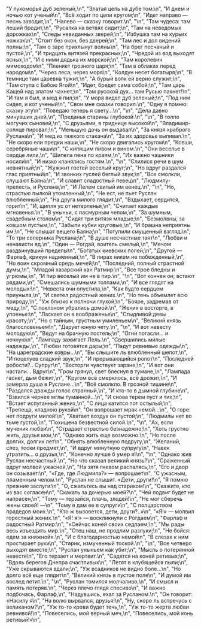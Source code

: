 "У лукоморья дуб зеленый,\n",
"Златая цепь на дубе том:\n",
"И днем и ночью кот ученый\n",
"Всё ходит по цепи кругом;\n",
"Идет направо — песнь заводит,\n",
"Налево — сказку говорит.\n",
"\n",
"Там чудеса: там леший бродит,\n",
"Русалка на ветвях сидит;\n",
"Там на неведомых дорожках\n",
"Следы невиданных зверей;\n",
"Избушка там на курьих ножках\n",
"Стоит без окон, без дверей;\n",
"Там лес и дол видений полны;\n",
"Там о заре прихлынут волны\n",
"На брег песчаный и пустой,\n",
"И тридцать витязей прекрасных;\n",
"Чредой из вод выходят ясных,\n",
"И с ними дядька их морской;\n",
"Там королевич мимоходом\n",
"Пленяет грозного царя;\n",
"Там в облаках перед народом\n",
"Через леса, через моря\n",
"Колдун несет богатыря;\n",
"В темнице там царевна тужит,\n",
"А бурый волк ей верно служит;\n",
"Там ступа с Бабою Ягой\n",
"Идет, бредет сама собой;\n",
"Там царь Кащей над златом чахнет;\n",
"Там русской дух… там Русью пахнет!\n",
"И там я был, и мед я пил;\n",
"У моря видел дуб зеленый;\n",
"Под ним сидел, и кот ученый\n",
"Свои мне сказки говорил.\n",
"Одну я помню: сказку эту\n",
"Поведаю теперь я свету…\n",
"\n",
"Дела давно минувших дней,\n",
"Преданья старины глубокой.\n",
"\n",
"В толпе могучих сыновей,\n",
"С друзьями, в гриднице высокой\n",
"Владимир-солнце пировал;\n",
"Меньшую дочь он выдавал\n",
"За князя храброго Руслана\n",
"И мед из тяжкого стакана\n",
"За их здоровье выпивал.\n",
"Не скоро ели предки наши,\n",
"Не скоро двигались кругом\n",
"Ковши, серебряные чаши\n",
"С кипящим пивом и вином.\n",
"Они веселье в сердце лили,\n",
"Шипела пена по краям,\n",
"Их важно чашники носили\n",
"И низко кланялись гостям.\n",
"\n",
"Слилися речи в шум невнятный;\n",
"Жужжит гостей веселый круг;\n",
"Но вдруг раздался глас приятный\n",
"И звонких гуслей беглый звук;\n",
"Все смолкли, слушают Баяна:\n",
"И славит сладостный певец\n",
"Людмилу-прелесть, и Руслана,\n",
"И Лелем свитый им венец.\n",
"\n",
"Но, страстью пылкой утомленный,\n",
"Не ест, не пьет Руслан влюбленный;\n",
"На друга милого глядит,\n",
"Вздыхает, сердится, горит\n",
"И, щипля ус от нетерпенья,\n",
"Считает каждые мгновенья.\n",
"В уныньи, с пасмурным челом,\n",
"За шумным, свадебным столом\n",
"Сидят три витязя младые;\n",
"Безмолвны, за ковшом пустым,\n",
"Забыли кубки круговые,\n",
"И брашна неприятны им;\n",
"Не слышат вещего Баяна;\n",
"Потупили смущенный взгляд:\n",
"То три соперника Руслана;\n",
"В душе несчастные таят\n",
"Любви и ненависти яд.\n",
"Один — Рогдай, воитель смелый,\n",
"Мечом раздвинувший пределы\n",
"Богатых киевских полей;\n",
"Другой — Фарлаф, крикун надменный,\n",
"В пирах никем не побежденный,\n",
"Но воин скромный средь мечей;\n",
"Последний, полный страстной думы,\n",
"Младой хазарский хан Ратмир:\n",
"Все трое бледны и угрюмы,\n",
"И пир веселый им не в пир.\n",
"\n",
"Вот кончен он; встают рядами,\n",
"Смешались шумными толпами,\n",
"И все глядят на молодых:\n",
"Невеста очи опустила,\n",
"Как будто сердцем приуныла,\n",
"И светел радостный жених.\n",
"Но тень объемлет всю природу,\n",
"Уж близко к полночи глухой;\n",
"Бояре, задремав от меду,\n",
"С поклоном убрались домой.\n",
"Жених в восторге, в упоенье:\n",
"Ласкает он в воображенье\n",
"Стыдливой девы красоту;\n",
"Но с тайным, грустным умиленьем\n",
"Великий князь благословеньем\n",
"Дарует юную чету.\n",
"\n",
"И вот невесту молодую\n",
"Ведут на брачную постель;\n",
"Огни погасли… и ночную\n",
"Лампаду зажигает Лель.\n",
"Свершились милые надежды,\n",
"Любви готовятся дары;\n",
"Падут ревнивые одежды\n",
"На цареградские ковры…\n",
"Вы слышите ль влюбленный шепот,\n",
"И поцелуев сладкий звук,\n",
"И прерывающийся ропот\n",
"Последней робости?.. Супруг\n",
"Восторги чувствует заране;\n",
"И вот они настали… Вдруг\n",
"Гром грянул, свет блеснул в тумане,\n",
"Лампада гаснет, дым бежит,\n",
"Кругом всё смерклось, всё дрожит,\n",
"И замерла душа в Руслане…\n",
"Всё смолкло. В грозной тишине\n",
"Раздался дважды голос странный,\n",
"И кто-то в дымной глубине\n",
"Взвился чернее мглы туманной…\n",
"И снова терем пуст и тих;\n",
"Встает испуганный жених,\n",
"С лица катится пот остылый;\n",
"Трепеща, хладною рукой\n",
"Он вопрошает мрак немой…\n",
"О горе: нет подруги милой!\n",
"Хватает воздух он пустой;\n",
"Людмилы нет во тьме густой,\n",
"Похищена безвестной силой.\n",
"\n",
"Ах, если мученик любви\n",
"Страдает страстью безнадежно;\n",
"Хоть грустно жить, друзья мои,\n",
"Однако жить еще возможно.\n",
"Но после долгих, долгих лет\n",
"Обнять влюбленную подругу,\n",
"Желаний, слез, тоски предмет,\n",
"И вдруг минутную супругу\n",
"Навек утратить… о друзья,\n",
"Конечно лучше б умер я!\n",
"\n",
"Однако жив Руслан несчастный.\n",
"Но что сказал великий князь?\n",
"Сраженный вдруг молвой ужасной,\n",
"На зятя гневом распалясь,\n",
"Его и двор он созывает:\n",
"«Где, где Людмила?» — вопрошает\n",
"С ужасным, пламенным челом.\n",
"Руслан не слышит. «Дети, други!\n",
"Я помню прежние заслуги:\n",
"О, сжальтесь вы над стариком!\n",
"Скажите, кто из вас согласен\n",
"Скакать за дочерью моей?\n",
"Чей подвиг будет не напрасен,\n",
"Тому — терзайся, плачь, злодей!\n",
"Не мог сберечь жены своей! —\n",
"Тому я дам ее в супруги\n",
"С полцарством прадедов моих.\n",
"Кто ж вызовется, дети, други?..»\n",
"«Я!» — молвил горестный жених.\n",
"«Я! я!» — воскликнули с Рогдаем\n",
"Фарлаф и радостный Ратмир:\n",
"«Сейчас коней своих седлаем;\n",
"Мы рады весь изъездить мир.\n",
"Отец наш, не продлим разлуки;\n",
"Не бойся: едем за княжной».\n",
"И с благодарностью немой\n",
"В слезах к ним простирает руки\n",
"Старик, измученный тоской.\n",
"\n",
"Все четверо выходят вместе;\n",
"Руслан уныньем как убит;\n",
"Мысль о потерянной невесте\n",
"Его терзает и мертвит.\n",
"Садятся на коней ретивых;\n",
"Вдоль берегов Днепра счастливых\n",
"Летят в клубящейся пыли;\n",
"Уже скрываются вдали;\n",
"Уж всадников не видно боле…\n",
"Но долго всё еще глядит\n",
"Великий князь в пустое поле\n",
"И думой им вослед летит.\n",
"\n",
"Руслан томился молчаливо,\n",
"И смысл и память потеряв.\n",
"Через плечо глядя спесиво\n",
"И важно подбочась, Фарлаф,\n",
"Надувшись, ехал за Русланом.\n",
"Он говорит: «Насилу я\n",
"На волю вырвался, друзья!\n",
"Ну, скоро ль встречусь с великаном?\n",
"Уж то-то крови будет течь,\n",
"Уж то-то жертв любви ревнивой!\n",
"Повеселись, мой верный меч,\n",
"Повеселись, мой конь ретивый!»\n",
